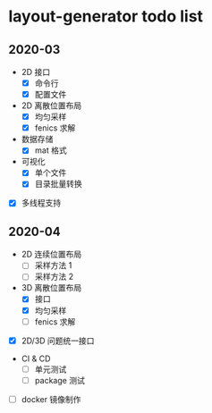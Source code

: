 # layout-generator todo list

## 2020-03


- 2D 接口
  - [x] 命令行
  - [x] 配置文件
- 2D 离散位置布局
  - [x] 均匀采样
  - [x] fenics 求解
- 数据存储
  - [x] mat 格式
- 可视化
  - [x] 单个文件
  - [x] 目录批量转换   
- [x] 多线程支持


## 2020-04

- 2D 连续位置布局
  - [ ] 采样方法 1
  - [ ] 采样方法 2
- 3D 离散位置布局
  - [x] 接口
  - [x] 均匀采样
  - [ ] fenics 求解
- [x] 2D/3D 问题统一接口 
- CI & CD
  - [ ] 单元测试
  - [ ] package 测试
- [ ] docker 镜像制作
